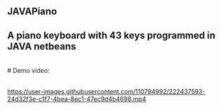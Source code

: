 ## JAVAPiano
A piano keyboard with 43 keys programmed in JAVA netbeans 
<br />
---
<br />
# Demo video:<br />
<br />

https://user-images.githubusercontent.com/110794992/222437593-24d32f3e-c1f7-4bea-8ec1-47ec9d4b4698.mp4


